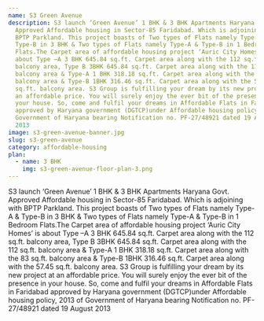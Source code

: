 ```yaml
---
name: S3 Green Avenue
description: S3 launch ‘Green Avenue’ 1 BHK & 3 BHK Apartments Haryana Govt.
  Approved Affordable housing in Sector-85 Faridabad. Which is adjoining with
  BPTP Parkland. This project boasts of Two types of Flats namely Type-A &
  Type-B in 3 BHK & Two types of Flats namely Type-A & Type-B in 1 Bedroom
  Flats.The Carpet area of affordable housing project ‘Auric City Homes’ is
  about Type –A 3 BHK 645.84 sq.ft. Carpet area along with the 112 sq.ft.
  balcony area, Type B 3BHK 645.84 sq.ft. Carpet area along with the 112 sq.ft.
  balcony area & Type-A 1 BHK 318.18 sq.ft. Carpet area along with the 83 sq.ft.
  balcony area & Type-B 1BHK 316.46 sq.ft. Carpet area along with the 57.45
  sq.ft. balcony area. S3 Group is fulfilling your dream by its new project at
  an affordable price. You will surely enjoy the ever bit of the presence in
  your house. So, come and fulfil your dreams in Affordable Flats in Faridabad
  approved by Haryana government (DGTCP)under Affordable housing policy, 2013 of
  Government of Haryana bearing Notification no. PF-27/48921 dated 19 August
  2013
image: s3-green-avenue-banner.jpg
slug: s3-green-avenue
category: affordable-housing
plan:
  - name: 3 BHK
    img: s3-green-avenue-floor-plan-3.png
---
```

<!--StartFragment-->

S3 launch ‘Green Avenue’ 1 BHK & 3 BHK Apartments Haryana Govt. Approved Affordable housing in Sector-85 Faridabad. Which is adjoining with BPTP Parkland. This project boasts of Two types of Flats namely Type-A & Type-B in 3 BHK & Two types of Flats namely Type-A & Type-B in 1 Bedroom Flats.The Carpet area of affordable housing project ‘Auric City Homes’ is about Type –A 3 BHK 645.84 sq.ft. Carpet area along with the 112 sq.ft. balcony area, Type B 3BHK 645.84 sq.ft. Carpet area along with the 112 sq.ft. balcony area & Type-A 1 BHK 318.18 sq.ft. Carpet area along with the 83 sq.ft. balcony area & Type-B 1BHK 316.46 sq.ft. Carpet area along with the 57.45 sq.ft. balcony area. S3 Group is fulfilling your dream by its new project at an affordable price. You will surely enjoy the ever bit of the presence in your house. So, come and fulfil your dreams in Affordable Flats in Faridabad approved by Haryana government (DGTCP)under Affordable housing policy, 2013 of Government of Haryana bearing Notification no. PF-27/48921 dated 19 August 2013

<!--EndFragment-->